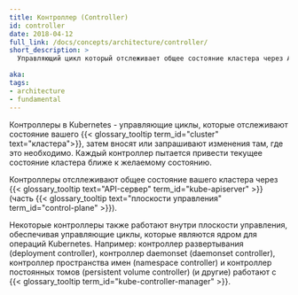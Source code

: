 ```yaml
---
title: Контроллер (Controller)
id: controller
date: 2018-04-12
full_link: /docs/concepts/architecture/controller/
short_description: >
  Управляющий цикл который отслеживает общее состояние кластера через API-сервер и вносит изменения пытаясь приветси текушее состояние к желаемому состоянию.

aka: 
tags:
- architecture
- fundamental
---
```

Контроллеры в Kubernetes - управляющие циклы, которые отслеживают состояние вашего
{{< glossary_tooltip term_id="cluster" text="кластера">}}, затем вносят или запрашивают
изменения там, где это необходимо.
Каждый контроллер пытается привести текущее состояние кластера ближе к желаемому состоянию.

<!--more-->

Контроллеры отсллеживают общее состояние вашего кластера через
{{< glossary_tooltip text="API-сервер" term_id="kube-apiserver" >}} (часть
{{< glossary_tooltip text="плоскости управления" term_id="control-plane" >}}).

Некоторые контроллеры также работают внутри плоскости управления, обеспечивая
управляющие циклы, которые являются ядром для операций Kubernetes. Например:
контроллер развертывания (deployment controller), контроллер daemonset (daemonset controller),
контроллер пространства имен (namespace controller) и контроллер постоянных томов (persistent volume
controller) (и другие) работают с {{< glossary_tooltip term_id="kube-controller-manager" >}}.
